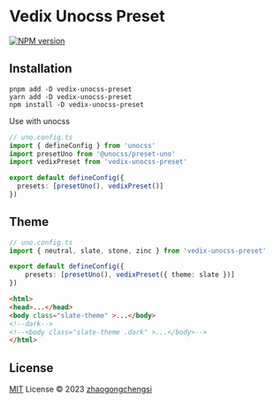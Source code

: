 # Vedix Unocss Preset

[![NPM version](https://img.shields.io/npm/v/vedix-unocss-preset?color=a1b858&label=)](https://www.npmjs.com/package/vedix-unocss-preset)

## Installation

```shell
pnpm add -D vedix-unocss-preset
yarn add -D vedix-unocss-preset
npm install -D vedix-unocss-preset
```

Use with unocss

```ts
// uno.config.ts
import { defineConfig } from 'unocss'
import presetUno from '@unocss/preset-uno'
import vedixPreset from 'vedix-unocss-preset'

export default defineConfig({
  presets: [presetUno(), vedixPreset()]
})
```

## Theme

```ts
// uno.config.ts
import { neutral, slate, stone, zinc } from 'vedix-unocss-preset'

export default defineConfig({
    presets: [presetUno(), vedixPreset({ theme: slate })]
})
```

```html
<html>
<head>...</head>
<body class="slate-theme" >...</body>
<!--dark-->
<!--<body class="slate-theme .dark" >...</body>-->
</html>
```

## License

[MIT](./LICENSE) License © 2023 [zhaogongchengsi](https://github.com/zhaogongchengsi)

